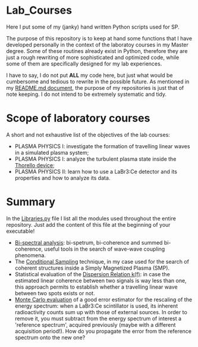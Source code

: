 # Lab_Courses
Here I put some of my (janky) hand written Python scripts used for SP.

The purpose of this repository is to keep at hand some functions that I have developed personally in the context of the laboratoy courses in my Master degree. Some of these routines already exist in Python, therefore they are just a rough rewriting of more sophisticated and optimized code, while some of them are specifically designed for my lab experiences. 

I have to say, I do not put __ALL__ my code here, but just what would be cumbersome and tedious to rewrite in the possible future. As mentioned in my [README.md document](https://github.com/Grafton17), the purpose of my repositories is just that of note keeping. I do not intend to be extremely systematic and tidy.

# Scope of laboratory courses
A short and not exhaustive list of the objectives of the lab courses:
- PLASMA PHYSICS I: investigate the formation of travelling linear waves in a simulated plasma system;
- PLASMA PHYSICS I: analyze the turbulent plasma state inside the [Thorello device](https://fusenet.eu/node/517);
- PLASMA PHYSICS II: learn how to use a LaBr3:Ce detector and its properties and how to analyze its data.

# Summary

In the [Libraries.py](Libraries.py) file I list all the modules used throughout the entire repository. Just add the content of this file at the beginning of your executable!

- [Bi-spectral analysis](Bi-coherence): bi-spetrum, bi-coherence and summed bi-coherence, useful tools in the search of wave-wave coupling phenomena.
- The [Conditional Sampling](Conditional-Sampling) technique, in my case used for the search of coherent structures inside a Simply Magnetized Plasma (SMP).
- Statistical evaluation of the [Dispersion Relation k(f)](Dispersion-Relation): in case the estimated linear coherence between two signals is way less than one, this approach permits to establish whether a travelling linear wave between two spots exists or not.
- [Monte Carlo evaluation](MC-estimator) of a good error estimator for the rescaling of the energy spectrum: when a LaBr3:Ce scintillator is used, its inherent radioactivity counts sum up with those of external sources. In order to remove it, you must subtract from the energy spectrum of interest a 'reference spectrum', acquired previously (maybe with a different acquisition period!). How do you propagate the error from the reference spectrum onto the new one?
